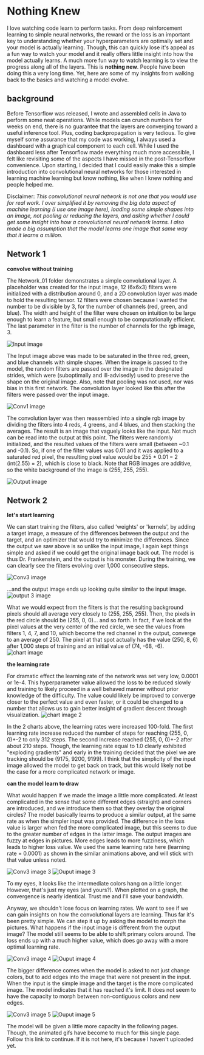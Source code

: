 # Nothing Knew
I love watching code learn to perform tasks. From deep reinforcement learning to simple neural networks, the reward or the loss is an important key to understanding whether your hyperparameters are optimally set and your model is actually learning. Though, this can quickly lose it's appeal as a fun way to watch your model and it really offers little insight into how the model actually learns. A much more fun way to watch learning is to view the progress along all of the layers. This is **nothing new**. People have been doing this a very long time. Yet, here are some of my insights from walking back to the basics and watching a model evolve.

## background
Before Tensorflow was released, I wrote and assembled cells in Java to perform some neat operations. While models can crunch numbers for weeks on end, there is no guarantee that the layers are converging toward a useful inference tool. Plus, coding backpropagation is very tedious. To give myself some assurance that my code was working, I always used a dashboard with a graphical component to each cell. While I used the dashboard less after Tensorflow made everything much more accessible, I felt like revisiting some of the aspects I have missed in the post-Tensorflow convenience. Upon starting, I decided that I could easily make this a simple introduction into convolutional neural networks for those interested in learning machine learning but know nothing, like when I knew nothing and people helped me.

Disclaimer: *This convolutional neural network is not one that you would use for real work. I over simplified it by removing the big data aspect of machine learning (i use one image here), loading some simple shapes into an image, not pooling or reducing the layers, and asking whether I could get some insight into how a convolutional neural network learns. I also made a big assumption that the model learns one image that same way that it learns a million.*


## Network 1
**convolve without training**

The Network_01 folder demonstrates a simple convolutional layer. A placeholder was created for the input image, 12 (6x6x3) filters were initialized with a distribution around 0, and a 2D convolution layer was made to hold the resulting tensor. 12 filters were chosen because I wanted the number to be divisible by 3, for the number of channels (red, green, and blue). The width and height of the filter were chosen on intuition to be large enough to learn a feature, but small enough to be computationally efficient. The last parameter in the filter is the number of channels for the rgb image, 3.

![Input image](/Network_01/RGB01.png "Input image")

The Input image above was made to be saturated in the three red, green, and blue channels with simple shapes. When the image is passed to the model, the random filters are passed over the image in the designated strides, which were (suboptimally and ill-advisedly) used to preserve the shape on the original image. Also, note that pooling was not used, nor was bias in this first network. The convolution layer looked like this after the filters were passed over the input image. 

![Conv1 image](/Network_01/RGB01_filter.png "convolutional layer mural")

The convolution layer was then reassembled into a single rgb image by dividing the filters into 4 reds, 4 greens, and 4 blues, and then stacking the averages. The result is an image that vaguely looks like the input. Not much can be read into the output at this point. The filters were randomly initialized, and the resulted values of the filters were small (between ~0.1 and -0.1). So, if one of the filter values was 0.01 and it was applied to a saturated red pixel, the resulting pixel value would be 255 * 0.01 = 2 (int(2.55) = 2), which is close to black. Note that RGB images are additive, so the white background of the image is (255, 255, 255).

![Output image](/Network_01/RGB01_output_combined.png "Output image")


## Network 2
**let's start learning**

We can start training the filters, also called 'weights' or 'kernels', by adding a target image, a measure of the differences between the output and the target, and an optimizer that would try to minimize the differences. Since the output we saw above is so unlike the input image, I again kept things simple and asked if we could get the original image back out. The model is thus Dr. Frankenstein, and the output is his monster. During the training, we can clearly see the filters evolving over 1,000 consecutive steps. 

![Conv3 image](/Network_03/conv1e4.gif "convolutional layer mural evolution")


...and the output image ends up looking quite similar to the input image. 
![output 3 image](/Network_03/output1e4.gif "convolutional layer mural evolution")

What we would expect from the filters is that the resulting background pixels should all average very closely to (255, 255, 255). Then, the pixels in the red circle should be (255, 0, 0)... and so forth. In fact, if we look at the pixel values at the very center of the red circle, we see the values from filters 1, 4, 7, and 10, which become the red channel in the output, converge to an average of 250. The pixel at that spot actually has the value (250, 8, 6) after 1,000 steps of training and an initial value of (74, -68, -6).
![chart image](/Network_03/chart1.png "training pixels on simple image")

**the learning rate**

For dramatic effect the learning rate of the network was set very low, 0.0001 or 1e-4. This hyperparameter value allowed the loss to be reduced slowly and training to likely proceed in a well behaved manner without prior knowledge of the difficulty. The value could likely be improved to converge closer to the perfect value and even faster, or it could be changed to a number that allows us to gain better insight of gradient descent through visualization. 
![chart image 2](/Network_03/chart2.png "learning rates")

In the 2 charts above, the learning rates were increased 100-fold. The first learning rate increase reduced the number of steps for reaching (255, 0, 0)+-2 to only 312 steps. The second increase reached (255, 0, 0)+-2 after about 210 steps. Though, the learning rate equal to 1.0 clearly exhibited "exploding gradients" and early in the training decided that the pixel we are tracking should be (9175, 9200, 9199). I think that the simplicity of the input image allowed the model to get back on track, but this would likely not be the case for a more complicated network or image. 

**can the model learn to draw**

What would happen if we made the image a little more complicated. At least complicated in the sense that some different edges (straight) and corners are introduced, and we introduce them so that they overlay the original circles? The model basically learns to produce a similar output, at the same rate as when the simpler input was provided. The difference in the loss value is larger when fed the more complicated image, but this seems to due to the greater number of edges in the latter image. The output images are fuzzy at edges in pictures. More edges leads to more fuzziness, which leads to higher loss value. We used the same learning rate here (learning rate = 0.0001) as shown in the similar animations above, and will stick with that value unless noted.

![Conv3 image 3](/Network_03/conv1e4compl.gif "convolutional layer mural evolution")
![Ouput image 3](/Network_03/output1e4compl.gif "more complicated input")

To my eyes, it looks like the intermediate colors hang on a little longer. However, that's just my eyes (and yours?). When plotted on a graph, the convergence is nearly identical. Trust me and I'll save your bandwidth. 

Anyway, we shouldn't lose focus on learning rates. We want to see if we can gain insights on how the convolutional layers are learning. Thus far it's been pretty simple. We can step it up by asking the model to morph the pictures. What happens if the input image is different from the output image? The model still seems to be able to shift primary colors around. The loss ends up with a much higher value, which does go away with a more optimal learning rate.

![Conv3 image 4](/Network_03/conv1e4m1.gif "convolutional layer evolution during morph")
![Ouput image 4](/Network_03/output1e4m1.gif "morph primary colors")


The bigger difference comes when the model is asked to not just change colors, but to add edges into the image that were not present in the input. When the input is the simple image and the target is the more complicated image. The model indicates that it has reached it's limit. It does not seem to have the capacity to morph between non-contiguous colors and new edges.

![Conv3 image 5](/Network_03/conv1e4m2.gif "convolutional layer evolution during edge morph")
![Ouput image 5](/Network_03/output1e4m2.gif "morph edges")

The model will be given a little more capacity in the following pages. Though, the animated gifs have become to much for this single page. Follow this link to continue. If it is not here, it's because I haven't uploaded yet.







